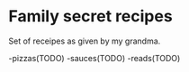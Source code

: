 # Family secret recipes

Set of receipes as given by my grandma.

-pizzas(TODO)
-sauces(TODO)
-reads(TODO)